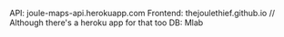 API: joule-maps-api.herokuapp.com
Frontend: thejoulethief.github.io // Although there's a heroku app for that too
DB: Mlab
